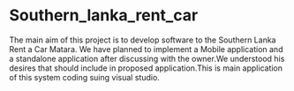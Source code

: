 # Southern_lanka_rent_car
  The main aim of this project is to develop software to the Southern Lanka Rent a Car Matara. We have planned to implement a Mobile application and a standalone application after discussing with the owner.We understood his desires that should include in proposed application.This is main application of this system coding suing visual studio.
